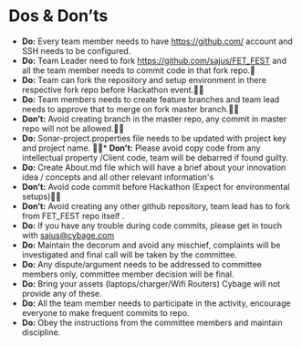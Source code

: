# Dos & Don’ts

* **Do:** Every team member needs to have https://github.com/ account and SSH needs to be configured.
* **Do:** Team Leader need to fork  https://github.com/sajus/FET_FEST and all the team member needs to commit code in that fork repo.
* **Do:** Team can fork the repository and setup environment in there respective fork repo before Hackathon event.
* **Do:** Team members needs to create feature branches and team lead needs to approve that to merge on fork master branch.
* **Don’t:** Avoid creating branch in the master repo, any commit in master repo will not be allowed.
* **Do:** Sonar-project.properties file needs to be updated with project key and project name.
* **Don’t:** Please avoid copy code from any intellectual property /Client code, team will be debarred if found guilty.   
* **Do:** Create About.md file which will have a brief about your innovation idea / concepts and all other relevant information's
* **Don’t:** Avoid code commit before Hackathon (Expect for environmental setups)
* **Don’t:** Avoid creating any other github repository, team lead has to fork from FET_FEST repo itself .
* **Do:** If you have any trouble during code commits, please get in touch with sajus@cybage.com
* **Do:** Maintain the decorum and avoid any mischief, complaints will be investigated and final call will be taken by the committee.
* **Do:** Any dispute/argument needs to be addressed to committee members only, committee member decision will be final.
* **Do:** Bring your assets (laptops/charger/Wifi Routers) Cybage will not provide any of these.
* **Do:** All the team member needs to participate in the activity, encourage everyone to make frequent commits to repo.
* **Do:** Obey the instructions from the committee members and maintain discipline.
